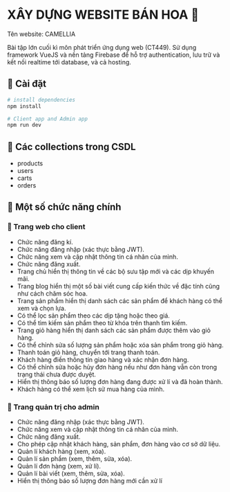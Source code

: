 # XÂY DỰNG WEBSITE BÁN HOA :cherry_blossom:

Tên website: CAMELLIA 

Bài tập lớn cuối kì môn phát triển ứng dụng web (CT449).
Sử dụng framework VueJS và nền tảng Firebase để hỗ trợ authentication, lưu trữ và kết nối realtime tới database, và cả hosting.

## :sunflower: Cài đặt

```bash
# install dependencies
npm install

# Client app and Admin app
npm run dev
```
## :sunflower: Các collections trong CSDL
- products
- users
- carts
- orders

## :sunflower: Một số chức năng chính
### :cherries: Trang web cho client
- Chức năng đăng kí.
- Chức năng đăng nhập (xác thực bằng JWT).
- Chức năng xem và cập nhật thông tin cá nhân của mình.
- Chức năng đăng xuất.
- Trang chủ hiển thị thông tin về các bộ sưu tập mới và các dịp khuyến mãi.
- Trang blog hiển thị một số bài viết cung cấp kiến thức về đặc tính cũng như cách chăm 
sóc hoa.
- Trang sản phẩm hiển thị danh sách các sản phẩm để khách hàng có thể xem và chọn lựa.
- Có thể lọc sản phẩm theo các dịp tặng hoặc theo giá.
- Có thể tìm kiếm sản phẩm theo từ khóa trên thanh tìm kiếm.
- Trang giỏ hàng hiển thị danh sách các sản phẩm được thêm vào giỏ hàng.
- Có thể chỉnh sửa số lượng sản phẩm hoặc xóa sản phẩm trong giỏ hàng.
- Thanh toán giỏ hàng, chuyển tới trang thanh toán.
- Khách hàng điền thông tin giao hàng và xác nhận đơn hàng.
- Có thể chỉnh sửa hoặc hủy đơn hàng nếu như đơn hàng vẫn còn trong trạng thái chưa 
được duyệt.
- Hiển thị thông báo số lượng đơn hàng đang được xử lí và đã hoàn thành.
- Khách hàng có thể xem lịch sử mua hàng của mình.
### :cherries: Trang quản trị cho admin
- Chức năng đăng nhập (xác thực bằng JWT).
- Chức năng xem và cập nhật thông tin cá nhân của mình.
- Chức năng đăng xuất.
- Cho phép cập nhật khách hàng, sản phẩm, đơn hàng vào cơ sở dữ liệu.
- Quản lí khách hàng (xem, xóa).
- Quản lí sản phẩm (xem, thêm, sửa, xóa).
- Quản lí đơn hàng (xem, xử lí).
- Quản lí bài viết (xem, thêm, sửa, xóa).
- Hiển thị thông báo số lượng đơn hàng mới cần xử lí
